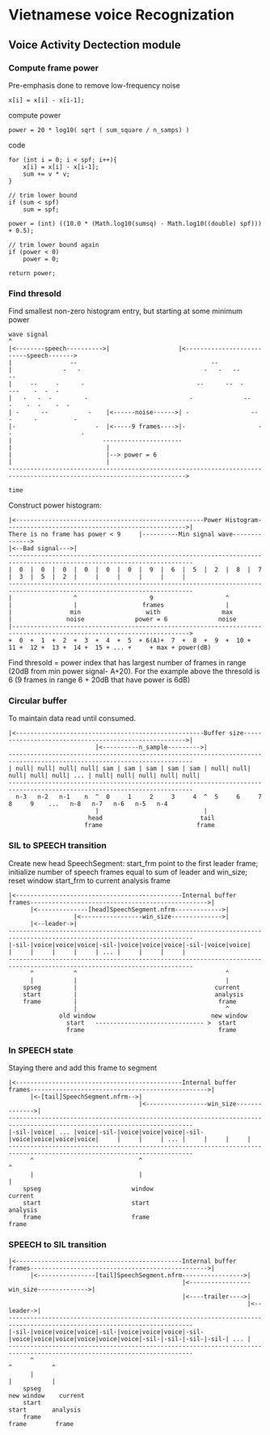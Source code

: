 # Vietnamese voice Recognization

## Voice Activity Dectection module

### Compute frame power
Pre-emphasis done to remove low-frequency noise

	x[i] = x[i] - x[i-1];

compute power
	
	power = 20 * log10( sqrt ( sum_square / n_samps) )
	
code
	
	for (int i = 0; i < spf; i++){
		x[i] = x[i] - x[i-1];
		sum += v * v;
	}
	
	// trim lower bound
	if (sum < spf)
		sum = spf;
	
	power = (int) ((10.0 * (Math.log10(sumsq) - Math.log10((double) spf))) + 0.5);
	
	// trim lower bound again
	if (power < 0)
		power = 0;
	
	return power;

### Find thresold
Find smallest non-zero histogram entry, but starting at some minimum power

	wave signal
	^
	|<--------speech---------->|				   |<--------------------------speech------->
	|				 --										--
	|			   -   -								  -   -	  --				  --
	|	  --     -      -							    --		--  -		  ---	 -	-  -
	|   -   -  -         -							  - 			 --		-	 -	-	 -  -
	| -      --			  -    |<------noise------>| -				   --  -	  -			 -
	|-					    -  |<-----9 frames---->|-					 --					  -
	|						  ----------------------
	|						   |
	|						   |--> power = 6
	|						   |
	----------------------------------------------------------------------------------------------------------------------->
																														time

Construct power histogram:

	|<----------------------------------------------------Power Histogram-------------------------------------------------->|
	There is no frame has power < 9 	|----------Min signal wave-------------->
	|<--Bad signal--->|
	-------------------------------------------------------------------------------------------------------------------------
	|  0  |  0  |  0  |  0  |  0  |  0  |  9  |  6  |  5  |  2  |  8  |  7  |  3  |  5  |  2  |     |     |     |     |     |
	-------------------------------------------------------------------------------------------------------------------------
	|				  ^					   9  					^
	|				  |					 frames					|
	|				 min				  with				   max
	|				noise			   power = 6			  noise
	|----------------------------------------------------------------------------------------------------------------------->
	+  0  +  1  +  2  +  3  +  4  +  5  + 6(A)+  7  +  8  +  9  +  10 +  11 +  12 +  13 +  14 +  15 + ... +     + max + power(dB)

Find thresold = power index that has largest number of frames in range (20dB from min power signal- A+20). For the example above
 the thresold is 6 (9 frames in range 6 + 20dB that have power is 6dB)

### Circular buffer
To maintain data read until consumed.

	|<----------------------------------------------------Buffer size------------------------------------------------------>|
							|<----------n_sample--------->|
	-------------------------------------------------------------------------------------------------------------------------
	| null| null| null| null| sam | sam | sam | sam | sam | null| null| null| null| null| ... | null| null| null| null| null|
	-------------------------------------------------------------------------------------------------------------------------
	  n-3   n-2   n-1    n  ^  0     1     2     3     4  ^  5     6     7     8     9    ...   n-8   n-7   n-6   n-5   n-4  
							|							  |
						  head							 tail
						 frame							frame

### SIL to SPEECH transition
Create new head SpeechSegment: 
start_frm point to the first leader frame; 
initialize number of speech frames equal to sum of leader and win_size; 
reset window start_frm to current analysis frame

	|<----------------------------------------------Internal buffer frames------------------------------------------------->|
		  |<--------------[head]SpeechSegment.nfrm------------->|
					  |<-----------------win_size-------------->|
		  |<--leader->|
	-------------------------------------------------------------------------------------------------------------------------
	|-sil-|voice|voice|voice|-sil-|voice|voice|voice|-sil-|voice|voice|     |     |     |     |     | ... |     |     |     |
	-------------------------------------------------------------------------------------------------------------------------
		  ^			  ^											^
		  |			  |										 	|
		spseg		  |										 current
		start		  |									 	 analysis
		frame		  |									 	  frame
					  |											^
				  old window								new window
					start	------------------------------ >  start
					frame									  frame

### In SPEECH state
Staying there and add this frame to segment

	|<----------------------------------------------Internal buffer frames------------------------------------------------->|
		  |<-[tail]SpeechSegment.nfrm-->|
										|<-----------------win_size-------------->|
	-------------------------------------------------------------------------------------------------------------------------
	|-sil-|voice| ... |voice|-sil-|voice|voice|voice|-sil-|voice|voice|voice|voice|     |     |     | ... |     |     |     |
	-------------------------------------------------------------------------------------------------------------------------
		  ^								^										  ^
		  |								|										  |
		spseg						  window									current
		start						  start										analysis
		frame						  frame										 frame

### SPEECH to SIL transition

	|<----------------------------------------------Internal buffer frames------------------------------------------------->|
		  |<----------------[tail]SpeechSegment.nfrm----------------->|
													|<-----------------win_size-------------->|
													|<----trailer---->|
																	  |<--leader->|
	-------------------------------------------------------------------------------------------------------------------------
	|-sil-|voice|voice|voice|-sil-|voice|voice|voice|-sil-|voice|voice|voice|voice|voice|voice|-sil-|-sil-|-sil-|-sil-| ... |
	-------------------------------------------------------------------------------------------------------------------------
		  ^																			  ^			  ^
		  |																			  |			  |
		spseg																	  new window	current
		start																		start		analysis
		frame																		frame		 frame





























